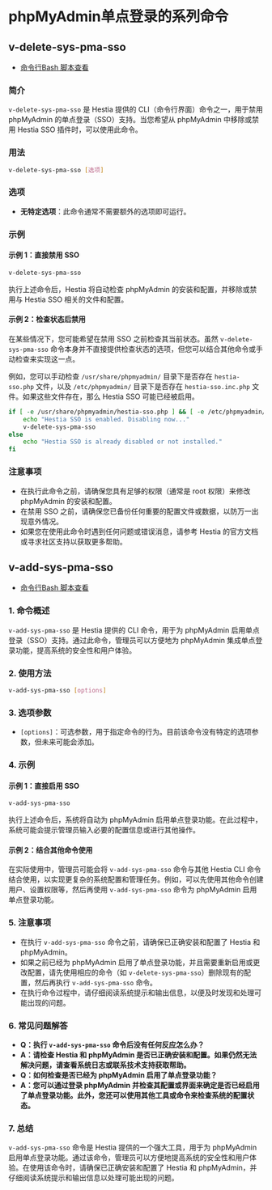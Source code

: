 # phpMyAdmin单点登录的系列命令

## v-delete-sys-pma-sso

* [命令行Bash 脚本查看](https://hestiamb.org/bin/v-delete-sys-pma-sso)

### 简介

`v-delete-sys-pma-sso` 是 Hestia 提供的 CLI（命令行界面）命令之一，用于禁用 phpMyAdmin 的单点登录（SSO）支持。当您希望从 phpMyAdmin 中移除或禁用 Hestia SSO 插件时，可以使用此命令。

### 用法

```bash
v-delete-sys-pma-sso [选项]
```

### 选项

* **无特定选项**：此命令通常不需要额外的选项即可运行。

### 示例

#### 示例 1：直接禁用 SSO

```bash
v-delete-sys-pma-sso
```

执行上述命令后，Hestia 将自动检查 phpMyAdmin 的安装和配置，并移除或禁用与 Hestia SSO 相关的文件和配置。

#### 示例 2：检查状态后禁用

在某些情况下，您可能希望在禁用 SSO 之前检查其当前状态。虽然 `v-delete-sys-pma-sso` 命令本身并不直接提供检查状态的选项，但您可以结合其他命令或手动检查来实现这一点。

例如，您可以手动检查 `/usr/share/phpmyadmin/` 目录下是否存在 `hestia-sso.php` 文件，以及 `/etc/phpmyadmin/` 目录下是否存在 `hestia-sso.inc.php` 文件。如果这些文件存在，那么 Hestia SSO 可能已经被启用。

```bash
if [ -e /usr/share/phpmyadmin/hestia-sso.php ] && [ -e /etc/phpmyadmin/hestia-sso.inc.php ]; then
    echo "Hestia SSO is enabled. Disabling now..."
    v-delete-sys-pma-sso
else
    echo "Hestia SSO is already disabled or not installed."
fi
```

### 注意事项

* 在执行此命令之前，请确保您具有足够的权限（通常是 root 权限）来修改 phpMyAdmin 的安装和配置。
* 在禁用 SSO 之前，请确保您已备份任何重要的配置文件或数据，以防万一出现意外情况。
* 如果您在使用此命令时遇到任何问题或错误消息，请参考 Hestia 的官方文档或寻求社区支持以获取更多帮助。

## v-add-sys-pma-sso

* [命令行Bash 脚本查看](https://hestiamb.org/bin/v-add-sys-pma-sso)

### 1. 命令概述

`v-add-sys-pma-sso` 是 Hestia 提供的 CLI 命令，用于为 phpMyAdmin 启用单点登录（SSO）支持。通过此命令，管理员可以方便地为 phpMyAdmin 集成单点登录功能，提高系统的安全性和用户体验。

### 2. 使用方法

```bash
v-add-sys-pma-sso [options]
```

### 3. 选项参数

* `[options]`：可选参数，用于指定命令的行为。目前该命令没有特定的选项参数，但未来可能会添加。

### 4. 示例

#### 示例 1：直接启用 SSO

```bash
v-add-sys-pma-sso
```

执行上述命令后，系统将自动为 phpMyAdmin 启用单点登录功能。在此过程中，系统可能会提示管理员输入必要的配置信息或进行其他操作。

#### 示例 2：结合其他命令使用

在实际使用中，管理员可能会将 `v-add-sys-pma-sso` 命令与其他 Hestia CLI 命令结合使用，以实现更复杂的系统配置和管理任务。例如，可以先使用其他命令创建用户、设置权限等，然后再使用 `v-add-sys-pma-sso` 命令为 phpMyAdmin 启用单点登录功能。

### 5. 注意事项

* 在执行 `v-add-sys-pma-sso` 命令之前，请确保已正确安装和配置了 Hestia 和 phpMyAdmin。
* 如果之前已经为 phpMyAdmin 启用了单点登录功能，并且需要重新启用或更改配置，请先使用相应的命令（如 `v-delete-sys-pma-sso`）删除现有的配置，然后再执行 `v-add-sys-pma-sso` 命令。
* 在执行命令过程中，请仔细阅读系统提示和输出信息，以便及时发现和处理可能出现的问题。

### 6. 常见问题解答

* **Q：执行 `v-add-sys-pma-sso` 命令后没有任何反应怎么办？**
* **A：请检查 Hestia 和 phpMyAdmin 是否已正确安装和配置。如果仍然无法解决问题，请查看系统日志或联系技术支持获取帮助。**
* **Q：如何检查是否已经为 phpMyAdmin 启用了单点登录功能？**
* **A：您可以通过登录 phpMyAdmin 并检查其配置或界面来确定是否已经启用了单点登录功能。此外，您还可以使用其他工具或命令来检查系统的配置状态。**

### 7. 总结

`v-add-sys-pma-sso` 命令是 Hestia 提供的一个强大工具，用于为 phpMyAdmin 启用单点登录功能。通过该命令，管理员可以方便地提高系统的安全性和用户体验。在使用该命令时，请确保已正确安装和配置了 Hestia 和 phpMyAdmin，并仔细阅读系统提示和输出信息以处理可能出现的问题。
